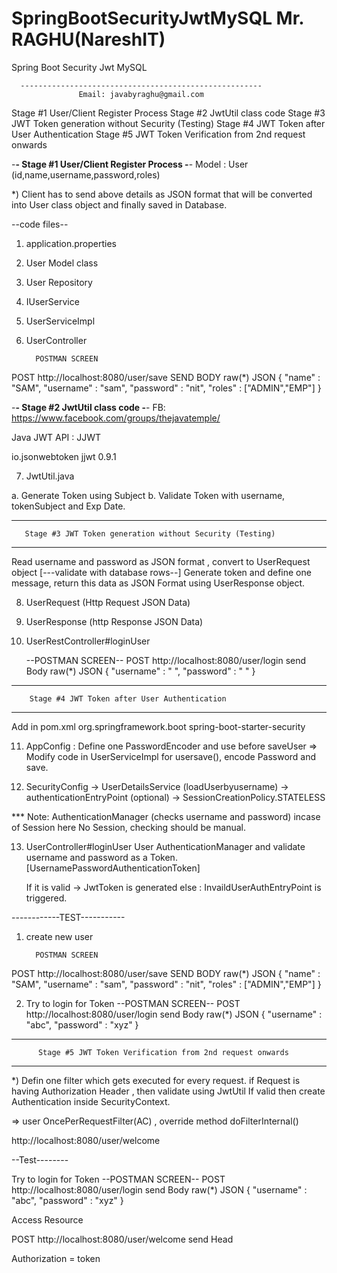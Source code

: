 # SpringBootSecurityJwtMySQL   Mr. RAGHU(NareshIT)
Spring Boot Security Jwt MySQL
	    
			     
	  ------------------------------------------------------
		           Email: javabyraghu@gmail.com


Stage #1 User/Client Register Process
Stage #2 JwtUtil class code
Stage #3 JWT Token generation without Security (Testing)
Stage #4 JWT Token after User Authentication
Stage #5 JWT Token Verification from 2nd request onwards


-******************************************************************************-
		Stage #1 User/Client Register Process
-******************************************************************************-
 Model : User (id,name,username,password,roles) 

 *) Client has to send above details as JSON format 
     that will be converted into User class object
     and finally saved in Database.

--code files--
1. application.properties
2. User Model class
3. User Repository
4. IUserService
5. UserServiceImpl
6. UserController

         POSTMAN SCREEN
  POST   http://localhost:8080/user/save   SEND
              BODY
	           raw(*)   JSON
   {
    "name" : "SAM",
    "username" : "sam",
    "password" : "nit",
    "roles" : ["ADMIN","EMP"]
  }

-******************************************************************************-
		       Stage #2 JwtUtil class code
-******************************************************************************-
FB: https://www.facebook.com/groups/thejavatemple/

Java JWT API : JJWT 

<dependency>
    <groupId>io.jsonwebtoken</groupId>
    <artifactId>jjwt</artifactId>
    <version>0.9.1</version>
</dependency>


7. JwtUtil.java

a. Generate Token using Subject
b. Validate Token with username, tokenSubject and Exp Date.

***************************************************************************
       Stage #3 JWT Token generation without Security (Testing)
***************************************************************************
 Read username and password as JSON format , convert to UserRequest object
 [---validate with database rows--]
 Generate token and define one message, return this data as JSON Format
 using UserResponse object.


8. UserRequest (Http Request JSON Data)
9. UserResponse (http Response JSON Data)
10. UserRestController#loginUser


       --POSTMAN SCREEN--
POST  http://localhost:8080/user/login send
         Body 
	      raw(*)  JSON
  {
     "username" :  " ",
     "password" :  "  "
  }


***************************************************************************
   	    Stage #4 JWT Token after User Authentication
***************************************************************************
Add in pom.xml
<dependency>
	<groupId>org.springframework.boot</groupId>
	<artifactId>spring-boot-starter-security</artifactId>
</dependency>


11. AppConfig : Define one PasswordEncoder and use before saveUser
    => Modify code in UserServiceImpl for usersave(), encode Password and save.

12. SecurityConfig
   -> UserDetailsService (loadUserbyusername)
   -> authenticationEntryPoint (optional)
   -> SessionCreationPolicy.STATELESS

*** Note: AuthenticationManager (checks username and password) incase of Session
            here No Session, checking should be manual.

13. UserController#loginUser
     User AuthenticationManager and validate username and password  as a Token.
     [UsernamePasswordAuthenticationToken]

     If it is valid -> JwtToken is generated
     else : InvaildUserAuthEntryPoint is triggered.

------------TEST-----------
1. create new user

         POSTMAN SCREEN
  POST   http://localhost:8080/user/save   SEND
              BODY
	           raw(*)   JSON
   {
    "name" : "SAM",
    "username" : "sam",
    "password" : "nit",
    "roles" : ["ADMIN","EMP"]
  }


2. Try to login for Token
 --POSTMAN SCREEN--
POST  http://localhost:8080/user/login send
         Body 
	      raw(*)  JSON
  {
     "username" :  "abc",
     "password" :  "xyz"
  }

****************************************************************************
          Stage #5 JWT Token Verification from 2nd request onwards
****************************************************************************
*) Defin one filter which gets executed for every request.
  if Request is having Authorization Header , then validate using JwtUtil
  If valid then create Authentication inside SecurityContext.

=> user OncePerRequestFilter(AC)  , override method   doFilterInternal()

http://localhost:8080/user/welcome

--Test--------

Try to login for Token
 --POSTMAN SCREEN--
POST  http://localhost:8080/user/login send
         Body 
	      raw(*)  JSON
  {
     "username" :  "abc",
     "password" :  "xyz"
  }

Access Resource

POST  http://localhost:8080/user/welcome send
        Head

   Authorization = token

